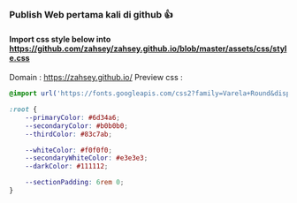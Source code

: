 ### Publish Web pertama kali di github 👍 
#### Import css style below into https://github.com/zahsey/zahsey.github.io/blob/master/assets/css/style.css 
Domain : https://zahsey.github.io/
Preview css :
```css
@import url('https://fonts.googleapis.com/css2?family=Varela+Round&display=swap');

:root {
    --primaryColor: #6d34a6;
    --secondaryColor: #b0b0b0;
    --thirdColor: #83c7ab;

    --whiteColor: #f0f0f0;
    --secondaryWhiteColor: #e3e3e3;
    --darkColor: #111112;

    --sectionPadding: 6rem 0;
}
```
